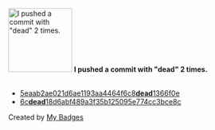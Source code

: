 <img src="https://my-badges.github.io/my-badges/dead-commit.png" alt="I pushed a commit with &quot;dead&quot; 2 times." title="I pushed a commit with &quot;dead&quot; 2 times." width="128">
<strong>I pushed a commit with &quot;dead&quot; 2 times.</strong>
<br><br>

- <a href="https://github.com/Siddhant-K-code/Mandala-Maker/commit/5eaab2ae021d6ae1193aa4464f6c8dead1366f0e">5eaab2ae021d6ae1193aa4464f6c8<strong>dead</strong>1366f0e</a>
- <a href="https://github.com/Siddhant-K-code/simple-website-template/commit/6cdead18d6abf489a3f35b125095e774cc3bce8c">6c<strong>dead</strong>18d6abf489a3f35b125095e774cc3bce8c</a>


Created by <a href="https://github.com/my-badges/my-badges">My Badges</a>